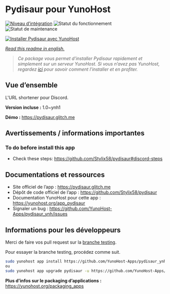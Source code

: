 <!--
N.B.: This README was automatically generated by https://github.com/YunoHost/apps/tree/master/tools/README-generator
It shall NOT be edited by hand.
-->

# Pydisaur pour YunoHost

[![Niveau d’intégration](https://dash.yunohost.org/integration/pydisaur.svg)](https://dash.yunohost.org/appci/app/pydisaur) ![Statut du fonctionnement](https://ci-apps.yunohost.org/ci/badges/pydisaur.status.svg) ![Statut de maintenance](https://ci-apps.yunohost.org/ci/badges/pydisaur.maintain.svg)

[![Installer Pydisaur avec YunoHost](https://install-app.yunohost.org/install-with-yunohost.svg)](https://install-app.yunohost.org/?app=pydisaur)

*[Read this readme in english.](./README.md)*

> *Ce package vous permet d’installer Pydisaur rapidement et simplement sur un serveur YunoHost.
Si vous n’avez pas YunoHost, regardez [ici](https://yunohost.org/#/install) pour savoir comment l’installer et en profiter.*

## Vue d’ensemble

L'URL shortener pour Discord.

**Version incluse :** 1.0~ynh1

**Démo :** https://pydisaur.glitch.me
## Avertissements / informations importantes

### To do before install this app
* Check these steps: https://github.com/Stylix58/pydisaur#discord-steps

## Documentations et ressources

* Site officiel de l’app : <https://pydisaur.glitch.me>
* Dépôt de code officiel de l’app : <https://github.com/Stylix58/pydisaur>
* Documentation YunoHost pour cette app : <https://yunohost.org/app_pydisaur>
* Signaler un bug : <https://github.com/YunoHost-Apps/pydisaur_ynh/issues>

## Informations pour les développeurs

Merci de faire vos pull request sur la [branche testing](https://github.com/YunoHost-Apps/pydisaur_ynh/tree/testing).

Pour essayer la branche testing, procédez comme suit.

``` bash
sudo yunohost app install https://github.com/YunoHost-Apps/pydisaur_ynh/tree/testing --debug
ou
sudo yunohost app upgrade pydisaur -u https://github.com/YunoHost-Apps/pydisaur_ynh/tree/testing --debug
```

**Plus d’infos sur le packaging d’applications :** <https://yunohost.org/packaging_apps>